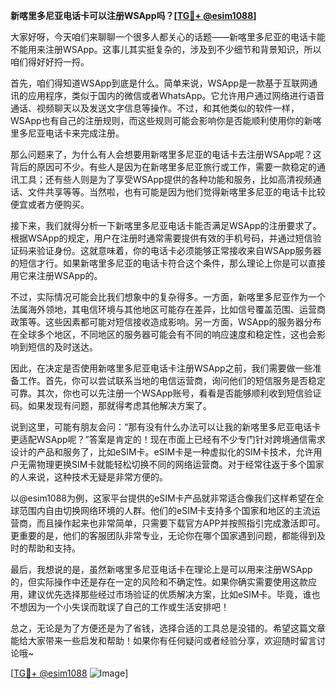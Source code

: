 **新喀里多尼亚电话卡可以注册WSApp吗？[[TG💪+ @esim1088](https://t.me/s/esim1088)]**

大家好呀，今天咱们来聊聊一个很多人都关心的话题——新喀里多尼亚的电话卡能不能用来注册WSApp。这事儿其实挺复杂的，涉及到不少细节和背景知识，所以咱们得好好捋一捋。

首先，咱们得知道WSApp到底是什么。简单来说，WSApp是一款基于互联网通讯的应用程序，类似于国内的微信或者WhatsApp。它允许用户通过网络进行语音通话、视频聊天以及发送文字信息等操作。不过，和其他类似的软件一样，WSApp也有自己的注册规则，而这些规则可能会影响你是否能顺利使用你的新喀里多尼亚电话卡来完成注册。

那么问题来了，为什么有人会想要用新喀里多尼亚的电话卡去注册WSApp呢？这背后的原因可不少。有些人是因为在新喀里多尼亚旅行或工作，需要一款稳定的通讯工具；还有些人则是为了享受WSApp提供的各种功能和服务，比如高清视频通话、文件共享等等。当然啦，也有可能是因为他们觉得新喀里多尼亚的电话卡比较便宜或者方便购买。

接下来，我们就得分析一下新喀里多尼亚电话卡能否满足WSApp的注册要求了。根据WSApp的规定，用户在注册时通常需要提供有效的手机号码，并通过短信验证码来验证身份。这就意味着，你的电话卡必须能够正常接收来自WSApp服务器的短信才行。如果新喀里多尼亚的电话卡符合这个条件，那么理论上你是可以直接用它来注册WSApp的。

不过，实际情况可能会比我们想象中的复杂得多。一方面，新喀里多尼亚作为一个法属海外领地，其电信环境与其他地区可能存在差异，比如信号覆盖范围、运营商政策等。这些因素都可能对短信接收造成影响。另一方面，WSApp的服务器分布在全球多个地区，不同地区的服务器可能会有不同的响应速度和稳定性，这也会影响到短信的及时送达。

因此，在决定是否使用新喀里多尼亚电话卡注册WSApp之前，我们需要做一些准备工作。首先，你可以尝试联系当地的电信运营商，询问他们的短信服务是否稳定可靠。其次，你也可以先注册一个WSApp账号，看看是否能够顺利收到短信验证码。如果发现有问题，那就得考虑其他解决方案了。

说到这里，可能有朋友会问：“那有没有什么办法可以让我的新喀里多尼亚电话卡更适配WSApp呢？”答案是肯定的！现在市面上已经有不少专门针对跨境通信需求设计的产品和服务了，比如eSIM卡。eSIM卡是一种虚拟化的SIM卡技术，允许用户无需物理更换SIM卡就能轻松切换不同的网络运营商。对于经常往返于多个国家的人来说，这种技术无疑是非常方便的。

以@esim1088为例，这家平台提供的eSIM卡产品就非常适合像我们这样希望在全球范围内自由切换网络环境的人群。他们的eSIM卡支持多个国家和地区的主流运营商，而且操作起来也非常简单，只需要下载官方APP并按照指引完成激活即可。更重要的是，他们的客服团队非常专业，无论你在哪个国家遇到问题，都能得到及时的帮助和支持。

最后，我想说的是，虽然新喀里多尼亚电话卡在理论上是可以用来注册WSApp的，但实际操作中还是存在一定的风险和不确定性。如果你确实需要使用这款应用，建议优先选择那些经过市场验证的优质解决方案，比如eSIM卡。毕竟，谁也不想因为一个小失误而耽误了自己的工作或生活安排吧！

总之，无论是为了方便还是为了省钱，选择合适的工具总是没错的。希望这篇文章能给大家带来一些启发和帮助！如果你有任何疑问或者经验分享，欢迎随时留言讨论哦~ 

[[TG💪+ @esim1088](https://t.me/s/esim1088) ![Image](https://i.postimg.cc/4NQfJmqS/Snipaste-2025-05-13-00-14-12.png)]